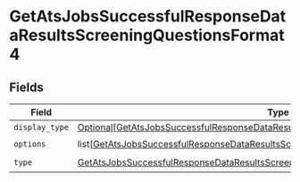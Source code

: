 # GetAtsJobsSuccessfulResponseDataResultsScreeningQuestionsFormat4


## Fields

| Field                                                                                                                                                                                       | Type                                                                                                                                                                                        | Required                                                                                                                                                                                    | Description                                                                                                                                                                                 |
| ------------------------------------------------------------------------------------------------------------------------------------------------------------------------------------------- | ------------------------------------------------------------------------------------------------------------------------------------------------------------------------------------------- | ------------------------------------------------------------------------------------------------------------------------------------------------------------------------------------------- | ------------------------------------------------------------------------------------------------------------------------------------------------------------------------------------------- |
| `display_type`                                                                                                                                                                              | [Optional[GetAtsJobsSuccessfulResponseDataResultsScreeningQuestionsFormat4DisplayType]](../../models/shared/getatsjobssuccessfulresponsedataresultsscreeningquestionsformat4displaytype.md) | :heavy_minus_sign:                                                                                                                                                                          | N/A                                                                                                                                                                                         |
| `options`                                                                                                                                                                                   | list[[GetAtsJobsSuccessfulResponseDataResultsScreeningQuestionsFormat4Options](../../models/shared/getatsjobssuccessfulresponsedataresultsscreeningquestionsformat4options.md)]             | :heavy_check_mark:                                                                                                                                                                          | N/A                                                                                                                                                                                         |
| `type`                                                                                                                                                                                      | [GetAtsJobsSuccessfulResponseDataResultsScreeningQuestionsFormat4Type](../../models/shared/getatsjobssuccessfulresponsedataresultsscreeningquestionsformat4type.md)                         | :heavy_check_mark:                                                                                                                                                                          | N/A                                                                                                                                                                                         |